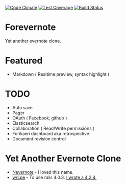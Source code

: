 [![Code Climate](https://codeclimate.com/github/oooooooo/forevernote/badges/gpa.svg)](https://codeclimate.com/github/oooooooo/forevernote)
[![Test Coverage](https://codeclimate.com/github/oooooooo/forevernote/badges/coverage.svg)](https://codeclimate.com/github/oooooooo/forevernote/coverage)
[![Build Status](https://travis-ci.org/oooooooo/forevernote.svg?branch=master)](https://travis-ci.org/oooooooo/forevernote)

# Forevernote
Yet another evernote clone.

# Featured
- Markdown ( Realtime preview, syntax highlight )

# TODO
- Auto save
- Pager
- OAuth ( Facebook, github )
- Elasticsearch
- Collaboration ( Read/Write permissions )
- Furikaeri dashboard aka retrospective.
- Document revision control

# Yet Another Evernote Clone
- [Nevernote](https://github.com/nwj/nevernote) - I loved this name.
- [wri.pe](https://github.com/masuidrive/open-wripe) - To use rails 4.0.3. [I wrote a 4.2.4.](https://github.com/oooooooo/open-wripe)
